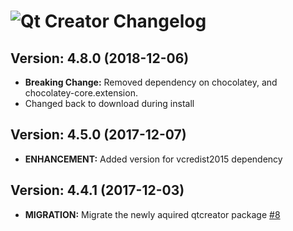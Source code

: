 # ![Qt Creator Changelog](https://img.shields.io/badge/Qt%20Creator-Package%20Changelog-blue.svg?style=for-the-badge)

## Version: 4.8.0 (2018-12-06)

- **Breaking Change:** Removed dependency on chocolatey, and chocolatey-core.extension.
- Changed back to download during install

## Version: 4.5.0 (2017-12-07)

- **ENHANCEMENT:** Added version for vcredist2015 dependency

## Version: 4.4.1 (2017-12-03)

- **MIGRATION:** Migrate the newly aquired qtcreator package [#8](https://github.com/AdmiringWorm/chocolatey-packages/issues/8)

